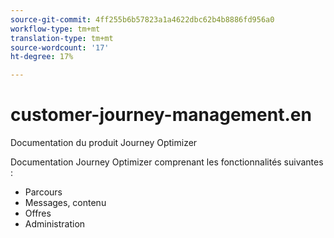 ```yaml
---
source-git-commit: 4ff255b6b57823a1a4622dbc62b4b8886fd956a0
workflow-type: tm+mt
translation-type: tm+mt
source-wordcount: '17'
ht-degree: 17%

---
```

# customer-journey-management.en

Documentation du produit Journey Optimizer

Documentation Journey Optimizer comprenant les fonctionnalités suivantes :

* Parcours
* Messages, contenu
* Offres
* Administration


